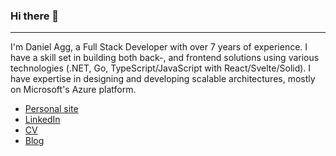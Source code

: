 ### Hi there 👋
---
I'm Daniel Agg, a Full Stack Developer with over 7 years of experience. I have a skill set in building both back-, and frontend solutions using various technologies (.NET, Go, TypeScript/JavaScript with React/Svelte/Solid). I have expertise in designing and developing scalable architectures, mostly on Microsoft's Azure platform.

- [Personal site](http://danielagg.com/)
- [LinkedIn](https://www.linkedin.com/in/danielagg/)
- [CV](https://www.danielagg.com/DanielAgg_CV.pdf)
- [Blog](https://blog.danielagg.com/)
